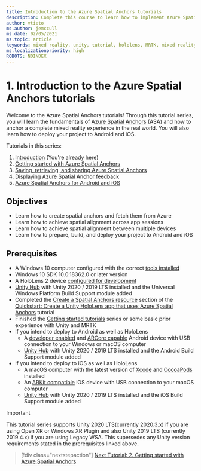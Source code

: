 ```yaml
---
title: Introduction to the Azure Spatial Anchors tutorials
description: Complete this course to learn how to implement Azure Spatial Anchors in a mixed reality application.
author: vtieto
ms.author: jemccull
ms.date: 02/05/2021
ms.topic: article
keywords: mixed reality, unity, tutorial, hololens, MRTK, mixed reality toolkit, UWP, Azure spatial anchors, ios, android, Windows 10, ARCore, macOS, Android Build Support, ARKit
ms.localizationpriority: high
ROBOTS: NOINDEX
---
```


# 1. Introduction to the Azure Spatial Anchors tutorials

Welcome to the Azure Spatial Anchors tutorials! Through this tutorial series, you will learn the fundamentals of <a href="https://azure.microsoft.com/services/spatial-anchors" target="_blank">Azure Spatial Anchors</a> (ASA) and how to anchor a complete mixed reality experience in the real world. You will also learn how to deploy your project to Android and iOS.

Tutorials in this series:

1. [Introduction](mr-learning-asa-01.md) (You're already here)
2. [Getting started with Azure Spatial Anchors](mr-learning-asa-02.md)
3. [Saving, retrieving, and sharing Azure Spatial Anchors](mr-learning-asa-03.md)
4. [Displaying Azure Spatial Anchor feedback](mr-learning-asa-04.md)
5. [Azure Spatial Anchors for Android and iOS](mr-learning-asa-05.md)

## Objectives

* Learn how to create spatial anchors and fetch them from Azure
* Learn how to achieve spatial alignment across app sessions
* Learn how to achieve spatial alignment between multiple devices
* Learn how to prepare, build, and deploy your project to Android and iOS

## Prerequisites

* A Windows 10 computer configured with the correct [tools installed](../../install-the-tools.md)
* Windows 10 SDK 10.0.18362.0 or later version
* A HoloLens 2 device [configured for development](../../platform-capabilities-and-apis/using-visual-studio.md#enabling-developer-mode)
* <a href="https://docs.unity3d.com/Manual/GettingStartedInstallingHub.html" target="_blank">Unity Hub</a> with Unity 2020 / 2019 LTS installed and the Universal Windows Platform Build Support module added
* Completed the [Create a Spatial Anchors resource](/azure/spatial-anchors/quickstarts/get-started-unity-hololens#create-a-spatial-anchors-resource) section of the [Quickstart: Create a Unity HoloLens app that uses Azure Spatial Anchors](/azure/spatial-anchors/quickstarts/get-started-unity-hololens) tutorial
* Finished the [Getting started tutorials](mr-learning-base-01.md) series or some basic prior experience with Unity and MRTK
* If you intend to deploy to Android as well as HoloLens
  * A <a href="https://developer.android.com/studio/debug/dev-options" target="_blank">developer enabled</a> and <a href="https://developers.google.com/ar/discover/supported-devices" target="_blank">ARCore capable</a>
     Android device with USB connection to your Windows or macOS computer
  * <a href="https://docs.unity3d.com/Manual/GettingStartedInstallingHub.html" target="_blank">Unity Hub</a> with Unity 2020 / 2019 LTS installed and the Android Build Support module added
* If you intend to deploy to iOS as well as HoloLens
  * A macOS computer with the latest version of <a href="https://geo.itunes.apple.com/us/app/xcode/id497799835?mt=12" target="_blank">Xcode</a> and <a href="https://cocoapods.org" target="_blank">CocoaPods</a> installed
  * An <a href="https://developer.apple.com/documentation/arkit/verifying_device_support_and_user_permission" target="_blank">ARKit compatible</a> iOS device with USB connection to your macOS computer
  * <a href="https://docs.unity3d.com/Manual/GettingStartedInstallingHub.html" target="_blank">Unity Hub</a> with Unity 2020 / 2019 LTS installed and the iOS Build Support module added

> [!Important]
> This tutorial series supports Unity 2020 LTS(currently 2020.3.x) if you are using Open XR or Windows XR Plugin and also Unity 2019 LTS (currently 2019.4.x) if you are using Legacy WSA. This supersedes any Unity version requirements stated in the prerequisites linked above.

> [!div class="nextstepaction"]
> [Next Tutorial: 2. Getting started with Azure Spatial Anchors](mr-learning-asa-02.md)
